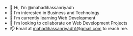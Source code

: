 - 👋 Hi, I’m @mahadihassanriyadh
- 👀 I’m interested in Business and Technology
- 🌱 I’m currently learning Web Development
- 💞️ I’m looking to collaborate on Web Development Projects
- 📫 Email at mahadihassanriyadh1@gmail.com to reach me.

<!---
mahadihassanriyadh/mahadihassanriyadh is a ✨ special ✨ repository because its `README.md` (this file) appears on your GitHub profile.
You can click the Preview link to take a look at your changes.
--->
